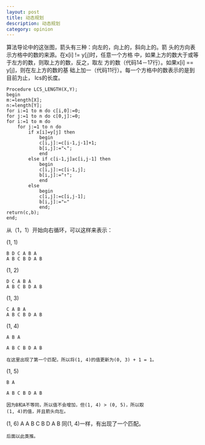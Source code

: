 ```yaml
---
layout: post
title: 动态规划
description: 动态规划
category: opinion 
---
```


算法导论中的这张图，箭头有三种：向左的，向上的，斜向上的。箭
头的方向表示方格中的数的来源。在x[i] != y[j]时，任意一个方格
中，如果上方的数大于或等于左方的数，则取上方的数，反之，取左
方的数（代码14－17行）。如果x[i] == y[j]，则在左上方的数的基
础上加一（代码11行）。每一个方格中的数表示的是到目前为止，
lcs的长度。

    Procedure LCS_LENGTH(X,Y);  
    begin  
    m:=length[X];  
    n:=length[Y];  
    for i:=1 to m do c[i,0]:=0;  
    for j:=1 to n do c[0,j]:=0;  
    for i:=1 to m do  
        for j:=1 to n do  
            if x[i]=y[j] then  
                begin  
                c[i,j]:=c[i-1,j-1]+1;  
                b[i,j]:="↖";  
                end  
            else if c[i-1,j]≥c[i,j-1] then  
                begin  
                c[i,j]:=c[i-1,j];  
                b[i,j]:="↑";  
                end  
            else  
                begin  
                c[i,j]:=c[i,j-1];  
                b[i,j]:="←"  
                end;  
    return(c,b);  
    end;

从（1，1）开始向右循环，可以这样来表示：

(1, 1)

    B D C A B A
    A B C B D A B 

(1, 2)

    D C A B A
    A B C B D A B 

(1, 3)

    C A B A
    A B C B D A B 

(1, 4)

    A B A

    A B C B D A B 

    在这里出现了第一个匹配，所以将(1, 4)的值更新为(0, 3) + 1 = 1。

(1, 5)

    B A

    A B C B D A B

    因为B和A不等同，所以值不会增加，但(1, 4) > (0, 5)，所以取
    (1, 4)的值，并且箭头向左。

(1, 6)
    A
    A B C B D A B 
    同(1, 4)一样，有出现了一个匹配。

    后面以此类推。
